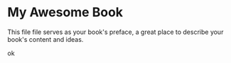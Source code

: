 # My Awesome Book

This file file serves as your book's preface, a great place to describe your book's content and ideas.



ok

